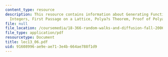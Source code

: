 ```yaml
---
content_type: resource
description: This resource contains information about Generating Functions on the
  Integers, First Passage on a Lattice, Polya?s Theorem, Proof of Polya?s Theorem,
file: null
file_location: /coursemedia/18-366-random-walks-and-diffusion-fall-2006/91608996ae9eae713e4b664ae788f1d9_lec13_06.pdf
file_type: application/pdf
resourcetype: Document
title: lec13_06.pdf
uid: 91608996-ae9e-ae71-3e4b-664ae788f1d9
---
```

